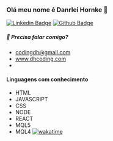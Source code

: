 ### Olá meu nome é Danrlei Hornke 👋

[![Linkedin Badge](https://img.shields.io/badge/-LinkedIn-blue?style=flat-square&logo=Linkedin&logoColor=white&link=https://www.linkedin.com/in/danrlei-dscoding/)](https://www.linkedin.com/in/danrlei-dscoding/)
[![Github Badge](https://img.shields.io/badge/-Github-000?style=flat-square&logo=Github&logoColor=white&link=https://github.com/Danrlei-Hornke)](https://github.com/Danrlei-Hornke)

##### 🔭 Precisa falar comigo?
  * codingdh@gmail.com
  * www.dhcoding.com
  * 
#### Linguagens com conhecimento
   * HTML
   * JAVASCRIPT
   * CSS
   * NODE
   * REACT
   * MQL5
   * MQL4 [![wakatime](https://wakatime.com/badge/github/Danrlei-Hornke/backend.svg)](https://wakatime.com/badge/github/Danrlei-Hornke/backend)
  

